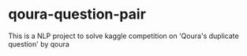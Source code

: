 # qoura-question-pair
 This is a NLP project to solve kaggle competition on 'Qoura's duplicate question' by qoura
